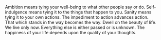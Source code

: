 Ambition means tying your well-being to what other people say or do. Self-indulgence means tying it to the things that happen to you. Sanity means tying it to your own actions.
The impediment to action advances action. That which stands in the way becomes the way.
Dwell on the beauty of life.
We live only now. Everything else is either passed or is unknown.
The happiness of your life depends upon the quality of your thoughts.
